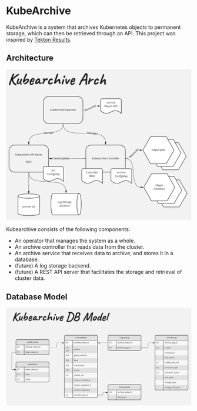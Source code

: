 # KubeArchive

KubeArchive is a system that archives Kubernetes objects to permanent storage, which can then be retrieved through an API.
This project was inspired by [Tekton Results](https://github.com/tektoncd/results).

## Architecture

![kubarchive architecture diagram](/profile/arch-diagram.png)

Kubearchive consists of the following components:

- An operator that manages the system as a whole.
- An archive controller that reads data from the cluster.
- An archive service that receives data to archive, and stores it in a database.
- (future) A log storage backend.
- (future) A REST API server that facilitates the storage and retrieval of cluster data.

## Database Model

![kubearchive database model](/profile/database-model.png)
